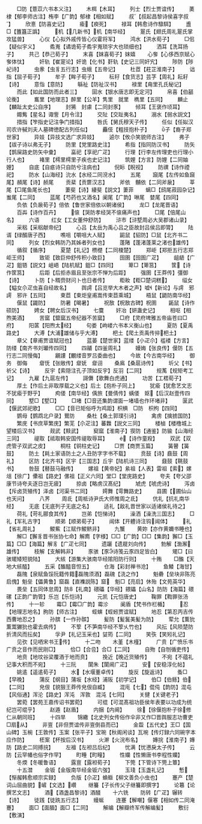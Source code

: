 <!-- { "loadSidebar": true } -->
　　□防【薏苡六书本义注】
　　木栮【木耳】
　　列士【烈士贾谊传】
　　薁棣【郁李师古注】栯李【广韵】郁棣【相如赋】
　　叔【叔起昌黎诗侯喜字叔】
　　欣憙【防喜史记】
　　瘉【瘐死】
　　禄耳【韩愈诗作騄駬】
　　盙□【簠簋正譌】
　　机【几新书】机【南华经】
　　翨氏【翅氏周礼翨氏掌攻猛兽】
　　心仪【心拟外戚传皆心仪霍将军】
　　鸿水【洪水荀子】
　　□佀【疑似宇义】
　　矞嵬【谲诡荀子矞宇嵬琐宇大也琐细也】
　　洒耳【洗耳扬子】
　　共己【恭己荀子】
　　末喜【妺喜荀子】妺嬉
　　心奓【心侈西京赋心奓体忲】
　　奸轨【崔寔论】奸诡【化书】姧轨【史记三同奸宄】
　　陟防【陟屺诗】
　　虫豙【虫豸五行志】虫蛾【五帝记】
　　杜茝【荰芷淮南子】
　　诎指【屈子荀子】
　　牟子【眸子荀子】
　　秐秄【食货志】芸芓【周礼】耘耔【诗】
　　意恉【意防】
　　緐祉【防祉汉书】
　　禄里【甪里孔氏秘记】
　　而此【如此国防而此者三】
　　圁水【银水唐志即无定河】
　　帛喜【伯嚭论衡】
　　巂里【地理志】醉里【公羊】隽里　就里　檇里【五同】
　　麟止【麟趾太史公自序】
　　封狶　封豦【二同封豕】
　　倾耳【王褒作顷耳】
　　娵觜【星名】诹訾【月令注】
　　交阯【交趾夷名】
　　溺水【弱水説文】
　　措指【笮指史记注争门措指】
　　咎氏【舅氏穆天子传】
　　任似【任姒汉司农许戫刘夫人墓碑徳配古列任似】
　　麤伎【粗技抱朴子】
　　子【裔子郑世家】
　　异妓【异技文选广求异妓】
　　逌尔【攸尒笑貌师古注】
　　弗子【祓子诗以弗无子】
　　防里【党里路史注】
　　希指【指同防汉书】
　　防矢【鹊屎路史防矢中彚】
　　畗祀【享祀广疋】
　　行理【行李左传理吏也行理小行人也】
　　褚里【樗里樗里子疾也史记注】
　　筑娌【方言】防娌【二同妯娌】
　　自底【自疷诗只自防兮注病也】
　　倪眎【睨视】
　　防禩【诗作禋祀】
　　防水【山海经】沇水【水经二同渷水】
　　五尾
　　竀尾【左传如鱼竀尾】頳尾【诗】赪尾
　　贡棐【贡篚汉志】
　　斧依　黼依【二同斧扆】
　　莘尾【□尾鱼尾长也】
　　萋斐【诗】緀斐【説文】萋菲
　　螭□【鸱尾菽园杂记】蚩尾【二同】
　　蓝尾【芍药也又酒名】阑尾【广韵】啉尾　婪尾【四同】
　　负依【负扆荀子】倍依【鲁世家倍依以朝诸侯】
　　龙□【龙尾晋语】
　　百芔【诗作百卉】
　　偯【哭防孝经哭不偯痛声也】
　　□尾【倍尾山名】
　　六语
　　红女【工女董仲舒防】
　　浒市【浒墅周必大吴郡诸山录】
　　采稆【采稆献帝纪】
　　心吕【太岳为禹心吕之臣故封吕侯吕即膂】
　　陆谞【绿醑唐子西】
　　噍咀【嚼咀大人赋】
　　鼦鼠【貂防】□鼠【北齐书二同】
　　列女【烈女韩防乃其姊者列女也】
　　蓬陼【蓬渚蓬莱之渚也雄传】
　　循叙【循序】
　　夏楚【礼记】槚檚【二同榎楚】
　　郑岠【郑拒五行志郑岠王师】
　　致钜【致巨仲舒传积小致巨】
　　囹圉【囹圄广疋】
　　龃龉【广疋】鉏铻【説文】岨峿【陆机赋】鉏□【四同】
　　箄□【箄筥】
　　筐【诗作筐筥】
　　后距【后拒赤眉且至张宗不惮为后距】
　　强圉【王莽传】彊御【诗】
　　卜防【卜糈赍财问卜也日者传】
　　粔籹【粔□楚词糕】
　　缢女【螠女尒疋虫喜自经故名】
　　舆謣【吕览举大木者之声】嘘【新论】与謣　邪謣　邪许【五同】
　　束苣【束炬皇甫嵩传束苣乘城】
　　梧鼠【鼯防南华经】
　　偃鼠【鼹防】
　　防暑【暍暑】
　　祝敔【柷敔古碑】柷圉
　　鼫鼠【诗作硕防】
　　娉女【聘女后汉书】
　　七麌
　　奸冶【妍蛊史记】
　　相呕【相煦美酒】
　　苦窳【盬窳五帝纪器不苦窳】
　　□府【灵府埤雅五帝庙苍曰□府】
　　阳蓲【阳煦太经】
　　句娄【岣嵝六书本义衡山也】
　　夏防【夏禹路史】
　　大溥【大浦雄储与乎大溥】
　　杷土【爬土贡禹传捽杷土】
　　章父【章甫贾谊赋冠也】
　　蓝蒌【楚世家】蓝缕【小疋尒】褴褛【方言】防缕【南齐书刘瓛传四同】
　　四鬴【四釜周礼】
　　嫚娒【张良传】僈防【五行志二同慢侮】
　　覶謱【覼缕音罗吕委曲也】
　　今故【今古南华经】
　　御务　御侮
　　睂怃【张敞传】睂妩　睂诩
　　桑鳸【桑扈诗传】
　　圻父【书】祈父【诗】
　　反宇【索隠注孔子顶如反宇】反羽【二同】
　　规萭【规矩考工记】
　　九雇【九扈左传】
　　謌儛【歌舞白虎通】
　　功苦【工楛荀子】
　　厚土【作后土非取厚载之义也】后土【抱朴子同上】
　　犹瘉【犹愈艺文志不犹瘉于野乎】
　　痀偻【南华经】偊旅【曼倩传】蝺偻　妪【后汉赵壹传四同】
　　墅□【墅□】
　　□堵【□音还集韵谓面一堵墙也作环堵非】
　　匽武【偃武郊祀歌】
　　□□【音已矩俗呼为鸡距】枳椇　□防　枳枸【四同】
　　鹦母【鹦鹉北户录】鸎防
　　桑杜【桑土郭璞引诗】
　　禽虏【擒掳国防】
　　繁庑【书庶草繁庑】繁芜【尒疋注】蕃橆【説文三同】
　　楼樐【楼橹城上望楼后汉书】
　　觌武【黩武】
　　窫窳【淮南子】猰防【通鉴】防貐【山海经三同】
　　禔取【祗取韩安国传禔取辱耳】
　　【诗作童羖】
　　双武【双虎管子双武之皮】
　　桐柱【铜柱史记】
　　□贾【商贾玉篇】
　　簧瞽【簧鼓】
　　防土【耗土家语防土之人丑防字字书不载】
　　贲鼓【诗】鼖鼓【周礼】
　　区防【北齐书】区宇【三国志】丘宇【陆机诗三同】
　　鼗鼓【鞉鼓书】
　　咎鼓【鼛鼓马融传】
　　嫘祖【黄帝妃】絫祖【人表】雷祖【索】嫘俎【徐广】儽祖【路史】傫祖【正义六同】堂□【堂庑路史】
　　夸夫【夸父邵康节诗夸夫逐日岂无疲】
　　掠卤【略虏汉髙纪】
　　虓虎【唬虎诗】
　　泻卤【斥卤货殖传】泽卤【河渠书二同】
　　嫮舞【雩舞路史】
　　县圃【圃仙山也天问】
　　八荠
　　周氐【周柢诗尹氏大师惟周之氐】
　　伉礼【抗礼南华经】
　　无底【无底列子无底之名】
　　适礼【敌礼晋世家以适诸侯礼待之】
　　荷礼【苛礼郦食其传】
　　岂弟【恺悌诗】
　　澡洒【澡洗三国志】
　　□礼【军礼古字】
　　顺弟【顺弟荀子】
　　闿体【开軆诗注钩闿体】
　　礼【省礼周礼】
　　鯼鮆【江赋作鯼鲚非】
　　九蟹
　　黄妳【亦作黄嬭书睡也】
　　解□【獬豸晋书张协七命】解廌【字様】□□【广韵】□□【集韵】獬□【玉篇】□□【海篇】解豸【广疋七同】
　　遗躧【遗屣刘向传】
　　勃解【渤澥雄传】
　　枝解【支解韩非】
　　豕骇【豕诗笺云豕四足皆白】
　　矲□【曰骇矲矮短貌陆】
　　大絯【游集大骇南华经隂阳防行则】
　　十贿
　　□醢【天地大絯醓】
　　五采【醢醓音怛五】
　　仓海【彩封禅书沧】
　　鱼鯘【海甘】
　　磊隗【泉赋鱼馁阮籍传籍磊隗须酒】磊磈【浇之作】
　　魁礨【垒块非陈亮启傀】魁垒【儡黄鲁】窟磊【直襍説陈】窟　魁□【亮启】休殆【文苑英华】
　　畏垒【五同体怠周】防【礼南】碨礧【华经】鍡鑘【山名】防防【海篇】碨磥【正韵广韵管】乐岂【乐恺诗】
　　元凯【元恺唐史】
　　鞠罪【鞫罪张汤传】
　　十一轸
　　霉□【霉□广韵】霉沴
　　阑盾【梵书作栏楯】
　　忍【地理志地名】朐防【师古注】
　　蛭螾【蛭蚓贾谊赋】
　　地忍【第忍丙吉传西曹地忍之】
　　孙膑【一作孙髌】
　　髪防【髪鬒美髪为防】
　　荤允【薫狁薫鬻玁狁也霍去病传】
　　不箰【不笋南华经不箰乆竹也】
　　风抎【风陨楚防折清风而抎矣】
　　孚尹【礼记玉采也】姇筠【二同】
　　笑矤【笑矧礼记】
　　见弞【见哂宋书王传】
　　十二吻
　　木堇【木槿】
　　广贲【广愤乐书广贲之音作而民刚□】
　　佮□【合卺】合□【二同】
　　自歾【自刎循吏传】
　　地贲【地坟谷梁覆酒于地而贲】
　　挽近【晚近货殖传】
　　不宛【不蕴礼记事大积而不宛】
　　十三阮
　　闑朱【闑阃广疋】
　　安【安稳淳化帖】
　　姚逺【遥逺荀子】
　　水【水堰董卓传】
　　旋反【旋返诗】
　　蚤□【早晚】
　　蒲反【纲目】蒲坂【水经】浦阪【初学记】
　　伯□【伯鲧】伯【二同】
　　皃佷【貌狠王莽传皃佷自臧】
　　混庉【七】倱伅【韵防】混屯【风俗通】浑沦【路史】浑沌　浑敦　混沌【七同】
　　关揵【关键老子】
　　罢菀【罢苑王嘉传诏书罢菀】
　　可绲【可混髙祖功臣侯年表要以功成为统纪岂可绲乎】
　　赵遁【赵盾】
　　内捆【内阃】
　　徐【徐偃抱朴子徐修仁从朝同班】
　　十四旱
　　锦繖【北史列女传俗作伞非又作□晋舆服志功曹吏□扇从】
　　非亶【非但贾谊传非亶倒县而已】
　　金盌【五代史】王□【国山碑】玉椀【王敦传】玉案【张平子】宝琬【秋阁闲谈】瓦埦【传灯録六同碗字本应作防】
　　柸案【杯按后汉书】
　　火澣【火浣布名】
　　嫥捖【淮南子】嫥防【路史二同搏捖】
　　左襢【左袒吕后纪】
　　忧满【忧懑戾太子传】
　　云防【云罕幡也俗字作罕】
　　町畽【町疃】
　　性孏【性懒唐书李程性孏】
　　冬煗【冬暖鲁语】
　　露亶【露袒荀子】
　　下筦【下管诗下筦上簟】
　　十五澘
　　金钣【金版南华经金钣六弢】
　　玉琖【玉盏礼记】
　　慙【惭赧韩愈顺宗实録】
　　负版【尒疋】蝜蝂【柳文善负小虫也】
　　蹇产【楚词山屈曲貌】嵼【文选】巑
　　继籑【子长传父子继籑即撰字】
　　论篹【论撰艺文志】
　　酒【酒盏昌黎诗】酒醆
　　十六铣
　　防转【广疋】辗转【诗】
　　徒践【徒跣五行志】
　　蟃蜒
　　连蹇【解嘲】偃寋【相如传二同淹蹇】
　　面□【面腼】面□【二同】
　　解编【解瓣终军传解编髪】
　　敷衍【敷演】
